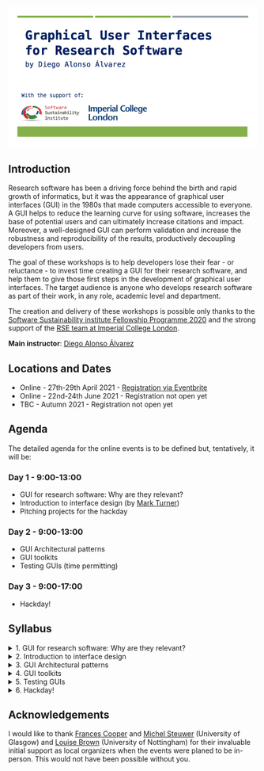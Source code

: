 ![header](header.png)

## Introduction

Research software has been a driving force behind the birth and rapid growth of informatics, but it was the appearance of graphical user interfaces (GUI) in the 1980s that made computers accessible to everyone. A GUI helps to reduce the learning curve for using software, increases the base of potential users and can ultimately increase citations and impact. Moreover, a well-designed GUI can perform validation and increase the robustness and reproducibility of the results, productively decoupling developers from users.

The goal of these workshops is to help developers lose their fear - or reluctance - to invest time creating a GUI for their research software, and help them to give those first steps in the development of graphical user interfaces. The target audience is anyone who develops research software as part of their work, in any role, academic level and department.

The creation and delivery of these workshops is possible only thanks to the [Software Sustainability institute Fellowship Programme 2020](https://www.software.ac.uk/programmes-and-events/fellowship-programme) and the strong support of the [RSE team at Imperial College London](http://www.imperial.ac.uk/admin-services/ict/self-service/research-support/rcs/research-software-engineering/).

**Main instructor**: [Diego Alonso Álvarez](INSTRUCTORS.md#diego-alonso-alvarez)

## Locations and Dates

- Online - 27th-29th April 2021 - [Registration via Eventbrite](https://guis4rs_april21.eventbrite.co.uk)
- Online - 22nd-24th June 2021 - Registration not open yet
- TBC - Autumn 2021 - Registration not open yet

## Agenda

The detailed agenda for the online events is to be defined but, tentatively, it will be:

### Day 1 - 9:00-13:00
- GUI for research software: Why are they relevant?
- Introduction to interface design (by [Mark Turner](INSTRUCTORS.md#mark-turner))
- Pitching projects for the hackday

### Day 2 - 9:00-13:00
- GUI Architectural patterns
- GUI toolkits
- Testing GUIs (time permitting)

### Day 3 - 9:00-17:00
- Hackday!

## Syllabus

<details><summary>1. GUI for research software: Why are they relevant?</summary>
<p>

**Lesson materials**: Not available, yet.

Research software (RS) is designed to facilitate answering research questions, and it achieves this goal by running calculations, modeling some phenomena or managing and visualizing datasets, among many others. This is what RS is meant to accomplish, first and foremost, and everything that does not go in this direction is never a priority. GUIs in research software are nearly always considered as an aftermath - if considered at all! -, and add-on usually not very sophisticated to try to make the software more accessible. And the result is rarely fit for purpose. In this first lecture of the course we will try to answer the question of when research software might benefit from a GUI, when it will not, and what the benefits that having a well design GUI can bring to the table.
</p>
</details>

<details><summary>2. Introduction to interface design</summary>
<p>

**(Glasgow) Guest lecture by**: [Mark Turner](INSTRUCTORS.md#mark-turner)
**Lesson materials**: Not available, yet.

As RSEs we’re always writing code, testing code and writing documentation about that code. However, every so often we have to build something that has a user interface. All of a sudden you’re not just a programmer and a database engineer but a UI/UX designer too. For those who find the world of UI/UX design a little challenging, this talk will introduce simple core concepts that form the basis of a well-designed, useful, maybe even aesthetically pleasing user interfaces. These concepts are transferable across programming languages, the web and even onto printed materials and slide decks. Hopefully by picking up a few tips of what to do, and what not to do, everyone’s user interfaces will be a little easier to use, and maybe even a little better to look at.
</p>
</details>

<details><summary>3. GUI Architectural patterns</summary>
<p>

**Lesson materials**: Not available, yet.

"[An architectural pattern is a general, reusable solution to a commonly occurring problem in software architecture within a given context.](https://en.wikipedia.org/wiki/Architectural_pattern)" The context, in our case, is graphical user interfaces and the commonly occurring problem is how to keep a separation of concerns between the business logic and the visual, interacting elements, as well as how they communicate with each other. In this lecture we provide an overview of some of the most common patterns in GUI Architectures, such as the model-view-controller, highlighting some of their advantages and disadvantages... as well as when to manage without a pattern altogether!
</p>
</details>

<details><summary>4. GUI toolkits</summary>
<p>

**Lesson materials**: Not available, yet.

So far, we have been discussing general GUI theory, broadly applicable to any programming language and GUI toolkit. The fact is that the choice of language - and once this is chosen, the specific GUI toolkit to use - will have a strong impact on the implementation of the architectural patterns and the flexibility in the UI/UX design. It might even condition altogether what you can and cannot do! In this lecture we will give and overview of some common GUI toolkits for Python, suitable for desktop, mobile and web applications, discussing their pros and cons.

**Note**: Despite the examples being focussed on Python, many of these GUI toolkits are available with similar API and functionality in other programming languages. As a result, non-Python users will still benefit from the contents of this lecture.
</p>
</details>

<details><summary>5. Testing GUIs</summary>
<p>

**Lesson materials**: Not available, yet.

Testing your code and, ideally, implementing a CI/CD system is a must in any software project. And GUIs are no exception. But being GUIs dependent on displaying some graphics and having a user interacting with the different elements makes this automatic testing slightly more challenging. In this final lecture of the course we will give some guidelines on how this testing can be accomplished, what aspects of the GUI should be check and which ones should rely on the GUI toolkit developers having done a good testing job on their side.
</p>
</details>

<details><summary>6. Hackday!</summary>
<p>

The last day of the workshop will be a hackathon to put into practice all the ideas and discussions of the day before! Working in teams, the attendees will lay some concrete plans and give the first steps to develop a GUI for the software of their choice. This can be a piece of code related to a project they are already working on or something completely external to their own work. There will be pitches for the proposed projects by the end of the first day.
</p>
</details>


## Acknowledgements

I would like to thank [Frances Cooper](https://www.francescooper.net/) and [Michel Steuwer](https://michel.steuwer.info/) (University of Glasgow) and [Louise Brown](https://www.nottingham.ac.uk/engineering/people/louise.brown) (University of Nottingham) for their invaluable initial support as local organizers when the events were planed to be in-person. This would not have been possible without you.
